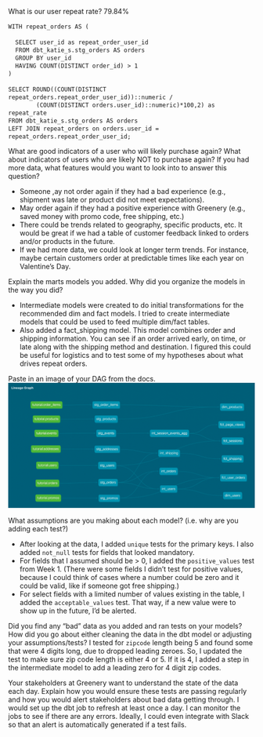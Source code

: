 What is our user repeat rate? 79.84%
```
WITH repeat_orders AS (

  SELECT user_id as repeat_order_user_id
  FROM dbt_katie_s.stg_orders AS orders
  GROUP BY user_id
  HAVING COUNT(DISTINCT order_id) > 1
)

SELECT ROUND((COUNT(DISTINCT repeat_orders.repeat_order_user_id))::numeric / 
        (COUNT(DISTINCT orders.user_id)::numeric)*100,2) as repeat_rate
FROM dbt_katie_s.stg_orders AS orders
LEFT JOIN repeat_orders on orders.user_id = repeat_orders.repeat_order_user_id;
```

What are good indicators of a user who will likely purchase again? What about indicators of users who are likely NOT to purchase again? If you had more data, what features would you want to look into to answer this question?
 * Someone ,ay not order again if they had a bad experience (e.g., shipment was late or product did not meet expectations). 
 * May order again if they had a positive experience with Greenery (e.g., saved money with promo code, free shipping, etc.) 
 * There could be trends related to geography, specific products, etc. It would be great if we had a table of customer feedback linked to orders and/or products in the future.
 * If we had more data, we could look at longer term trends. For instance, maybe certain customers order at predictable times like each year on Valentine’s Day.


Explain the marts models you added. Why did you organize the models in the way you did?
 * Intermediate models were created to do initial transformations for the recommended dim and fact models. I tried to create intermediate models that could be used to feed multiple dim/fact tables.
 * Also added a fact_shipping model. This model combines order and shipping information. You can see if an order arrived early, on time, or late along with the shipping method and destination. I figured this could be useful for logistics and to test some of my hypotheses about what drives repeat orders.


Paste in an image of your DAG from the docs.
![Week 2 DAG](DAG/Week2_DAG.png)

What assumptions are you making about each model? (i.e. why are you adding each test?) 
 * After looking at the data, I added `unique` tests for the primary keys. I also added `not_null` tests for fields that looked mandatory.
 * For fields that I assumed should be > 0, I added the `positive_values` test from Week 1. (There were some fields I didn’t test for positive values, because I could think of cases where a number could be zero and it could be valid, like if someone got free shipping.)
 * For select fields with a limited number of values existing in the table, I added the `acceptable_values` test. That way, if a new value were to show up in the future, I’d be alerted.

Did you find any “bad” data as you added and ran tests on your models? How did you go about either cleaning the data in the dbt model or adjusting your assumptions/tests?
I tested for `zipcode` length being 5 and found some that were 4 digits long, due to dropped leading zeroes. So, I updated the test to make sure zip code length is either 4 or 5. If it is 4, I added a step in the intermediate model to add a leading zero for 4 digit zip codes.

Your stakeholders at Greenery want to understand the state of the data each day. Explain how you would ensure these tests are passing regularly and how you would alert stakeholders about bad data getting through.
I would set up the dbt job to refresh at least once a day. I can monitor the jobs to see if there are any  errors. Ideally, I could even integrate with Slack so that an alert is automatically generated if a test fails.
